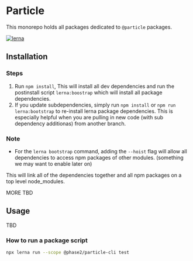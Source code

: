 # Particle

This monorepo holds all packages dedicated to `@particle` packages.

[![lerna](https://img.shields.io/badge/maintained%20with-lerna-cc00ff.svg)](https://lerna.js.org/)

## Installation

### Steps

1. Run `npm install`, This will install all dev dependencies and run the postinstall script `lerna:boostrap` which will install all package dependencies.
2. If you update subdependencies, simply run `npm install` or `npm run lerna:bootstrap` to re-install lerna package dependencies. This is especially helpful when you are pulling in new code (with sub dependency additionas) from another branch.

### Note

- For the `lerna bootstrap` command, adding the `--hoist` flag will allow all dependencies to access npm packages of other modules. (something we may want to enable later on)

This will link all of the dependencies together and all npm packages on a top level node_modules.

MORE TBD

## Usage

TBD

### How to run a package script

```bash
npx lerna run --scope @phase2/particle-cli test
```
